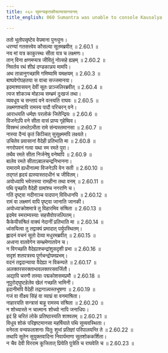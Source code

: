```yaml
---
title: ०६० सुमन्त्रकृतकौसल्यासान्त्वनम्
title_english: 060 Sumantra was unable to console Kausalya

---
```

<div class="audioEmbed"  caption="श्रीराम-हरिसीताराममूर्ति-घनपाठिभ्यां वचनम्" src="https://archive.org/download/Ramayana-recitation-Sriram-harisItArAmamUrti-Ghanapaati-v2/Kanda_2/Kanda_2_AYK-060-Sumanthra_Krutha_Kousalya_Santvanam.mp3"></div>

  
ततो भूतोपसृष्टेव वेपमाना पुनःपुनः।  
धरण्यां गतसत्त्वेव कौसल्या सूतमब्रवीत् ॥ 2.60.1 ॥   
नय मां यत्र काकुत्स्थः सीता यत्र च लक्ष्मणः।  
तान् विना क्षणमप्यत्र जीवितुं नोत्सहे ह्यहम् ॥ 2.60.2 ॥   
निवर्तय रथं शीघ्रं दण्डकान्नय मामपि।  
अथ तान्नानुगच्छामि गमिष्यामि यमक्षयम् ॥ 2.60.3 ॥   
बाष्पवेगोपहतया स वाचा सज्जमानया।  
इदमाश्वासयन् देवीं सूतः प्राञ्जलिरब्रवीत् ॥ 2.60.4 ॥   
त्यज शोकञ्च मोहञ्च सम्भ्रमं दुःखजं तथा।  
व्यवधूय च सन्तापं वने वत्स्यति राघवः ॥ 2.60.5 ॥   
लक्ष्मणश्चापि रामस्य पादौ परिचरन् वने।  
आराधयति धर्मज्ञः परलोकं जितेन्द्रियः ॥ 2.60.6 ॥   
विजनेऽपि वने सीता वासं प्राप्य गृहेष्विव।  
विस्रम्भं लभतेऽभीता रामे संन्यस्तमानसा ॥ 2.60.7 ॥   
नास्या दैन्यं कृतं किञ्चित् सुसूक्ष्ममपि लक्ष्यते।  
उचितेव प्रवासानां वैदेही प्रतिभाति मा ॥ 2.60.8 ॥   
नगरोपवनं गत्वा यथा स्म रमते पुरा।  
तथैव रमते सीता निर्जनेषु वनेष्वपि ॥ 2.60.9 ॥   
बालेव रमते सीताऽबालचन्द्रनिभानना।  
रामारामे ह्यधीनात्मा विजनेऽपि वेन सती ॥ 2.60.10 ॥   
तद्गतं हृदयं ह्यस्यास्तदधीनं च जीवितम्।  
अयोध्यापि भवेत्तस्या रामहीना तथा वनम् ॥ 2.60.11 ॥   
पथि पृच्छति वैदेही ग्रामांश्च नगराणि च।  
गतिं दृष्ट्वा नदीनाञ्च पादपान् विविधानपि ॥ 2.60.12 ॥   
रामं वा लक्ष्मणं वापि पृष्ट्वा जानाति जानकी।  
अयोध्याक्रोशमात्रे तु विहारमिव संश्रिता ॥ 2.60.13 ॥   
इदमेव स्मराम्यस्याः सहसैवोपजल्पितम्।  
कैकेयीसंश्रितं वाक्यं नेदानीं प्रतिभाति मा ॥ 2.60.14 ॥   
ध्वंसयित्वा तु तद्वाक्यं प्रमादात् पर्युपस्थितम्।  
ह्लादनं वचनं सूतो देव्या मधुरमब्रवीत् ॥ 2.60.15 ॥   
अध्वना वातवेगेन सम्भ्रमेणातपेन च।  
न विगच्छति वैदेह्याश्चन्द्रांशुसदृशी प्रभा ॥ 2.60.16 ॥   
सदृशं शतपत्रस्य पूर्णचन्द्रोपमप्रभम्।  
वदनं तद्वदान्याया वैदेह्या न विकम्पते ॥ 2.60.17 ॥   
अलक्तरसरक्ताभावलक्तरसवर्जितौ।  
अद्यापि चरणौ तस्याः पद्मकोशसमप्रमौ ॥ 2.60.18 ॥   
नूपुरोद्घुष्टहेलेव खेलं गच्छति भामिनी।  
इदानीमपि वैदेही तद्रागान्न्यस्तभूषणा ॥ 2.60.19 ॥   
गजं वा वीक्ष्य सिंहं वा व्याघ्रं वा वनमाश्रिता।  
नाहारयति सन्त्रासं बाहू रामस्य संश्रिता ॥ 2.60.20 ॥   
न शोच्यास्ते न चात्मानः शोच्यो नापि जनाधिपः।  
इदं हि चरितं लोके प्रतिष्ठास्यति शाश्वतम् ॥ 2.60.21 ॥   
विधूय शोकं परिहृष्टमानसा महर्षियाते पथि सुव्यवस्थिताः।  
वनेरता वन्यफलाशनाः पितुः शुभां प्रतिज्ञां परिपालयन्ति ते ॥ 2.60.22 ॥   
तथापि सूतेन सुयुक्तवादिना निवार्यमाणा सुतशोककर्शिता।  
न चैव देवी विरराम कूजितात् प्रियेति पुत्रेति च राघवेति च ॥ 2.60.23 ॥   